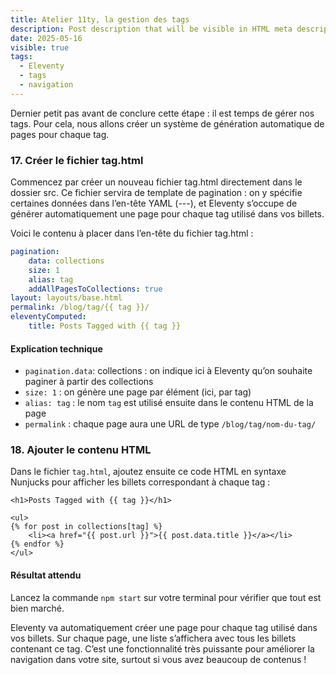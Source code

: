```yaml
---
title: Atelier 11ty, la gestion des tags
description: Post description that will be visible in HTML meta description.
date: 2025-05-16
visible: true
tags:
  - Eleventy
  - tags
  - navigation
---
```


Dernier petit pas avant de conclure cette étape : il est temps de gérer nos tags. Pour cela, nous allons créer un système de génération automatique de pages pour chaque tag.

### 17. Créer le fichier tag.html

Commencez par créer un nouveau fichier tag.html directement dans le dossier src. Ce fichier servira de template de pagination : on y spécifie certaines données dans l’en-tête YAML (---), et Eleventy s’occupe de générer automatiquement une page pour chaque tag utilisé dans vos billets.

Voici le contenu à placer dans l’en-tête du fichier tag.html :

```yaml
pagination:
    data: collections
    size: 1
    alias: tag
    addAllPagesToCollections: true
layout: layouts/base.html
permalink: /blog/tag/{{ tag }}/
eleventyComputed:
    title: Posts Tagged with {{ tag }}
```

#### Explication technique

- `pagination.data`: collections : on indique ici à Eleventy qu’on souhaite paginer à partir des collections
- `size: 1` : on génère une page par élément (ici, par tag)
- `alias: tag` : le nom `tag` est utilisé ensuite dans le contenu HTML de la page
- `permalink` : chaque page aura une URL de type `/blog/tag/nom-du-tag/`

### 18. Ajouter le contenu HTML

Dans le fichier `tag.html`, ajoutez ensuite ce code HTML en syntaxe Nunjucks pour afficher les billets correspondant à chaque tag :

```njk
<h1>Posts Tagged with {{ tag }}</h1>

<ul>
{% for post in collections[tag] %}
    <li><a href="{{ post.url }}">{{ post.data.title }}</a></li>
{% endfor %}
</ul>
```

#### Résultat attendu

Lancez la commande `npm start` sur votre terminal pour vérifier que tout est bien marché.  

Eleventy va automatiquement créer une page pour chaque tag utilisé dans vos billets. Sur chaque page, une liste s’affichera avec tous les billets contenant ce tag.
C’est une fonctionnalité très puissante pour améliorer la navigation dans votre site, surtout si vous avez beaucoup de contenus !